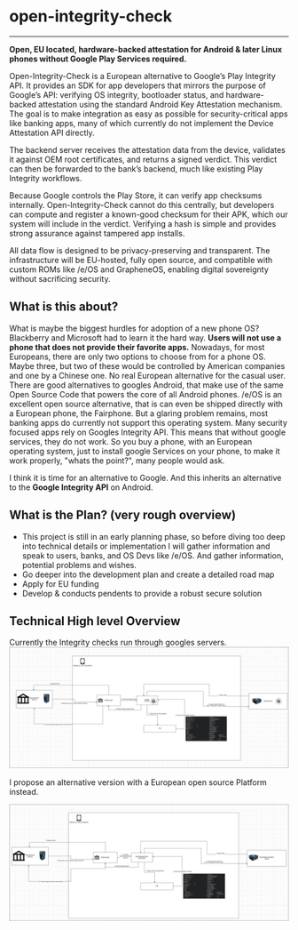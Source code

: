 
# open-integrity-check

---
**Open, EU located, hardware-backed attestation for Android & later Linux phones without Google Play Services required.**

Open-Integrity-Check is a European alternative to Google’s Play Integrity API.
It provides an SDK for app developers that mirrors the purpose of Google’s API: verifying OS integrity, bootloader status, and hardware-backed attestation using the standard Android Key Attestation mechanism. The goal is to make integration as easy as possible for security-critical apps like banking apps, many of which currently do not implement the Device Attestation API directly.

The backend server receives the attestation data from the device, validates it against OEM root certificates, and returns a signed verdict. This verdict can then be forwarded to the bank’s backend, much like existing Play Integrity workflows.

Because Google controls the Play Store, it can verify app checksums internally. Open-Integrity-Check cannot do this centrally, but developers can compute and register a known-good checksum for their APK, which our system will include in the verdict. Verifying a hash is simple and provides strong assurance against tampered app installs.

All data flow is designed to be privacy-preserving and transparent. The infrastructure will be EU-hosted, fully open source, and compatible with custom ROMs like /e/OS and GrapheneOS, enabling digital sovereignty without sacrificing security.

## What is this about?

What is maybe the biggest hurdles for adoption of a new phone OS? Blackberry and Microsoft had to learn it the hard way. **Users will not use a phone that does not provide their favorite apps.**
Nowadays, for most Europeans, there are only two options to choose from for a phone OS.
Maybe three, but two of these would be controlled by American companies and one by a Chinese one. No real European alternative for the casual user.
There are good alternatives to googles Android, that make use of the same Open Source Code that powers the core of all Android phones.
/e/OS is an excellent open source alternative, that is can even be shipped directly with a European phone, the Fairphone. But a glaring problem remains, most banking apps do currently not support this operating system. Many security focused apps rely on Googles Integrity API.
This means that without google services, they do not work. So you buy a phone, with an European operating system, just to install google Services on your phone, to make it work properly, "whats the point?", many people would ask.

I think it is time for an alternative to Google. And this inherits an alternative to the **Google Integrity API** on Android.

## What is the Plan? (very rough overview)

* This project is still in an early planning phase, so before diving too deep into technical details or implementation I will gather information and speak to users, banks, and OS Devs like /e/OS. And gather information, potential problems and wishes.
* Go deeper into the development plan and create a detailed road map
* Apply for EU funding
* Develop & conducts pendents to provide a robust secure solution

## Technical High level Overview

Currently the Integrity checks run through googles servers.
![Overview of the current setup with the google integrity API](/assets/Overview-Current-Setup.png? "Overview of the current setup with the google integrity API")

I propose an alternative version with a European open source Platform instead.

![Overview of the planned setup, replacing the google integrity API](/assets/Overview-Future-Setup.png)
